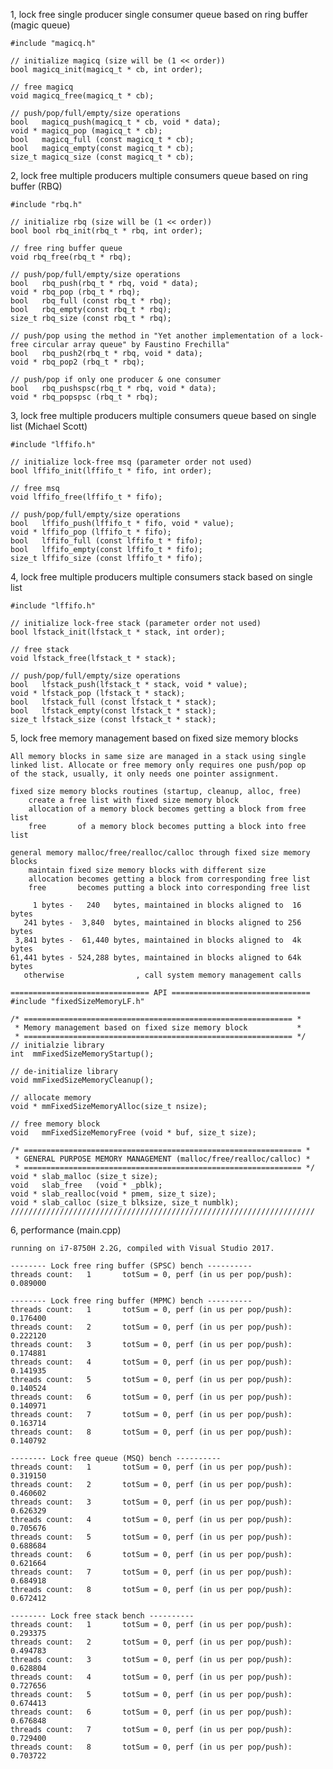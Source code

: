 1, lock free single producer single consumer queue based on ring buffer (magic queue)

	#include "magicq.h"
  
	// initialize magicq (size will be (1 << order))
	bool magicq_init(magicq_t * cb, int order);

	// free magicq
	void magicq_free(magicq_t * cb);

	// push/pop/full/empty/size operations
	bool   magicq_push(magicq_t * cb, void * data);
	void * magicq_pop (magicq_t * cb);
	bool   magicq_full (const magicq_t * cb);
	bool   magicq_empty(const magicq_t * cb);
	size_t magicq_size (const magicq_t * cb);

2, lock free multiple producers multiple consumers queue based on ring buffer (RBQ)

	#include "rbq.h"
  
	// initialize rbq (size will be (1 << order))
	bool bool rbq_init(rbq_t * rbq, int order);

	// free ring buffer queue
	void rbq_free(rbq_t * rbq);

	// push/pop/full/empty/size operations
	bool   rbq_push(rbq_t * rbq, void * data);
	void * rbq_pop (rbq_t * rbq);
	bool   rbq_full (const rbq_t * rbq);
	bool   rbq_empty(const rbq_t * rbq);
	size_t rbq_size (const rbq_t * rbq);

	// push/pop using the method in "Yet another implementation of a lock-free circular array queue" by Faustino Frechilla"
	bool   rbq_push2(rbq_t * rbq, void * data);
	void * rbq_pop2 (rbq_t * rbq);

	// push/pop if only one producer & one consumer
	bool   rbq_pushspsc(rbq_t * rbq, void * data);
	void * rbq_popspsc (rbq_t * rbq);

3, lock free multiple producers multiple consumers queue based on single list (Michael Scott)

	#include "lffifo.h"

	// initialize lock-free msq (parameter order not used)
	bool lffifo_init(lffifo_t * fifo, int order);

	// free msq
	void lffifo_free(lffifo_t * fifo);

	// push/pop/full/empty/size operations
	bool   lffifo_push(lffifo_t * fifo, void * value);
	void * lffifo_pop (lffifo_t * fifo);
	bool   lffifo_full (const lffifo_t * fifo);
	bool   lffifo_empty(const lffifo_t * fifo);
	size_t lffifo_size (const lffifo_t * fifo);

4, lock free multiple producers multiple consumers stack based on single list

	#include "lffifo.h"

	// initialize lock-free stack (parameter order not used)
	bool lfstack_init(lfstack_t * stack, int order);

	// free stack
	void lfstack_free(lfstack_t * stack);

	// push/pop/full/empty/size operations
	bool   lfstack_push(lfstack_t * stack, void * value);
	void * lfstack_pop (lfstack_t * stack);
	bool   lfstack_full (const lfstack_t * stack);
	bool   lfstack_empty(const lfstack_t * stack);
	size_t lfstack_size (const lfstack_t * stack);

5, lock free memory management based on fixed size memory blocks
   
	All memory blocks in same size are managed in a stack using single 
	linked list. Allocate or free memory only requires one push/pop op 
	of the stack, usually, it only needs one pointer assignment.

	fixed size memory blocks routines (startup, cleanup, alloc, free)       
		create a free list with fixed size memory block                      
		allocation of a memory block becomes getting a block from free list  
		free       of a memory block becomes putting a block into free list  
																		   
	general memory malloc/free/realloc/calloc through fixed size memory blocks             
		maintain fixed size memory blocks with different size                
		allocation becomes getting a block from corresponding free list      
		free       becomes putting a block into corresponding free list      
																		   
		 1 bytes -   240   bytes, maintained in blocks aligned to  16 bytes
	   241 bytes -  3,840  bytes, maintained in blocks aligned to 256 bytes
	 3,841 bytes -  61,440 bytes, maintained in blocks aligned to  4k bytes
	61,441 bytes - 524,288 bytes, maintained in blocks aligned to 64k bytes
	   otherwise                , call system memory management calls

	=============================== API ===============================
	#include "fixedSizeMemoryLF.h"

	/* ============================================================ *
	 * Memory management based on fixed size memory block           *
	 * ============================================================ */
	// initialzie library
	int  mmFixedSizeMemoryStartup();

	// de-initialize library
	void mmFixedSizeMemoryCleanup();

	// allocate memory
	void * mmFixedSizeMemoryAlloc(size_t nsize);

	// free memory block
	void   mmFixedSizeMemoryFree (void * buf, size_t size);

	/* ============================================================== *
	 * GENERAL PURPOSE MEMORY MANAGEMENT (malloc/free/realloc/calloc) *
	 * ============================================================== */
	void * slab_malloc (size_t size);
	void   slab_free   (void * _pblk);
	void * slab_realloc(void * pmem, size_t size);
	void * slab_calloc (size_t blksize, size_t numblk);
	////////////////////////////////////////////////////////////////////

6, performance (main.cpp)
	
	running on i7-8750H 2.2G, compiled with Visual Studio 2017.

	-------- Lock free ring buffer (SPSC) bench ----------
	threads count:   1       totSum = 0, perf (in us per pop/push):  0.089000

	-------- Lock free ring buffer (MPMC) bench ----------
	threads count:   1       totSum = 0, perf (in us per pop/push):  0.176400
	threads count:   2       totSum = 0, perf (in us per pop/push):  0.222120
	threads count:   3       totSum = 0, perf (in us per pop/push):  0.174881
	threads count:   4       totSum = 0, perf (in us per pop/push):  0.141935
	threads count:   5       totSum = 0, perf (in us per pop/push):  0.140524
	threads count:   6       totSum = 0, perf (in us per pop/push):  0.140971
	threads count:   7       totSum = 0, perf (in us per pop/push):  0.163714
	threads count:   8       totSum = 0, perf (in us per pop/push):  0.140792

	-------- Lock free queue (MSQ) bench ----------
	threads count:   1       totSum = 0, perf (in us per pop/push):  0.319150
	threads count:   2       totSum = 0, perf (in us per pop/push):  0.460602
	threads count:   3       totSum = 0, perf (in us per pop/push):  0.626329
	threads count:   4       totSum = 0, perf (in us per pop/push):  0.705676
	threads count:   5       totSum = 0, perf (in us per pop/push):  0.688684
	threads count:   6       totSum = 0, perf (in us per pop/push):  0.621664
	threads count:   7       totSum = 0, perf (in us per pop/push):  0.684918
	threads count:   8       totSum = 0, perf (in us per pop/push):  0.672412

	-------- Lock free stack bench ----------
	threads count:   1       totSum = 0, perf (in us per pop/push):  0.293375
	threads count:   2       totSum = 0, perf (in us per pop/push):  0.494783
	threads count:   3       totSum = 0, perf (in us per pop/push):  0.628804
	threads count:   4       totSum = 0, perf (in us per pop/push):  0.727656
	threads count:   5       totSum = 0, perf (in us per pop/push):  0.674413
	threads count:   6       totSum = 0, perf (in us per pop/push):  0.676848
	threads count:   7       totSum = 0, perf (in us per pop/push):  0.729400
	threads count:   8       totSum = 0, perf (in us per pop/push):  0.703722
